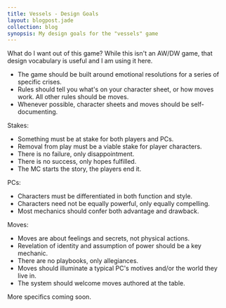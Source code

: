 ```yaml
---
title: Vessels - Design Goals
layout: blogpost.jade
collection: blog
synopsis: My design goals for the "vessels" game
---
```


What do I want out of this game? While this isn't an AW/DW game, that design vocabulary is useful and I am using it here.

* The game should be built around emotional resolutions for a series of specific crises.
* Rules should tell you what's on your character sheet, or how moves work. All other rules should be moves.
* Whenever possible, character sheets and moves should be self-documenting.

<!-- more -->

Stakes:

* Something must be at stake for both players and PCs.
* Removal from play must be a viable stake for player characters.
* There is no failure, only disappointment.
* There is no success, only hopes fulfilled.
* The MC starts the story, the players end it.

PCs:

* Characters must be differentiated in both function and style.
* Characters need not be equally powerful, only equally compelling.
* Most mechanics should confer both advantage and drawback.

Moves:

* Moves are about feelings and secrets, not physical actions.
* Revelation of identity and assumption of power should be a key mechanic.﻿
* There are no playbooks, only allegiances.
* Moves should illuminate a typical PC's motives and/or the world they live in.
* The system should welcome moves authored at the table.

More specifics coming soon.
